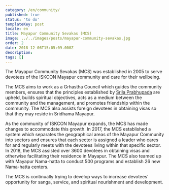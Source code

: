 ```yaml
---
category: /en/community/
published: true
status: 'to do'
templateKey: post
locale: en
title: Mayapur Community Sevakas (MCS)
image: ../../images/posts/mayapur-community-sevakas.jpg
order: 2
date: 2018-12-06T15:05:09.000Z
description:
tags: []
---
```


The Mayapur Community Sevakas (MCS) was established in 2005 to serve devotees of the ISKCON Mayapur community and care for their wellbeing.

The MCS aims to work as a Grhastha Council which guides the community members, ensures that the principles established by [Srila Prabhupada](/en/srila-prabhupada) are upheld, builds spiritual objectives, acts as a medium between the community and the management, and promotes friendship within the community. The MCS also assists foreign devotees in obtaining visas so that they may reside in Sridhama Mayapur.

As the community of ISKCON Mayapur expands, the MCS has made changes to accommodate this growth.
In 2017, the MCS established a system which separates the geographical areas of the Mayapur Community into sectors and ensures that each sector is assigned a leader who cares for and regularly meets with the devotees living within that specific sector. In 2018, the MCS assisted over 3600 devotees in obtaining visas and otherwise facilitating their residence in Mayapur. The MCS also teamed up with Mayapur Nama-hatta to conduct 500 programs and establish 26 new Nama-hatta centers.

The MCS is continually trying to develop ways to increase devotees' opportunity for sanga, service, and spiritual nourishment and development.

<tbd locale="en" url="mailto:haribol@mayapur.live"></tbd>
